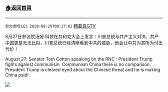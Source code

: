 ﻿###  [:house:返回首頁](https://github.com/ourhimalayas/txt)
---

`郭文贵MILES 2020-08-29T00:17:02` [轉載自GTV](https://gtv.org/web/#/UserInfo/5e596957357cc612d35a8044)

8月27日参议院汤姆.科顿在共和党大会上发言：川普总统与共产主义对决，共产中国更是无法比拟，川普总统已经清晰看到中共的威胁，他会让中共为其所为付出代价！

August 27: Senator Tom Cotton speaking on the RNC : President Trump fights against communism. Communism China there is no comparison.
President Trump is cleared eyed about the Chinese threat and he is making China paid!

[![](https://filegroup.gtv.org/cdn-cgi/image/width=600/https://filegroup.gtv.org/group3/default/20200829/00/17/0/35b35aac72bdc65a684e43d00f7a03c3)](https://filegroup.gtv.org/group3/default/20200829/00/17/0/87e330941173ea989ef0558da10ca7d0.MOV)